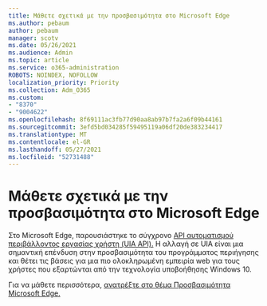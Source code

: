 ```yaml
---
title: Μάθετε σχετικά με την προσβασιμότητα στο Microsoft Edge
ms.author: pebaum
author: pebaum
manager: scotv
ms.date: 05/26/2021
ms.audience: Admin
ms.topic: article
ms.service: o365-administration
ROBOTS: NOINDEX, NOFOLLOW
localization_priority: Priority
ms.collection: Adm_O365
ms.custom:
- "8370"
- "9004622"
ms.openlocfilehash: 8f69111ac3fb77d90aa8ab97b7fa2a6f09b44161
ms.sourcegitcommit: 3efd5bd034285f59495119a06df20de383234417
ms.translationtype: MT
ms.contentlocale: el-GR
ms.lasthandoff: 05/27/2021
ms.locfileid: "52731488"
---
```

# <a name="learn-about-accessibility-in-microsoft-edge"></a>Μάθετε σχετικά με την προσβασιμότητα στο Microsoft Edge

Στο Microsoft Edge, παρουσιάστηκε το σύγχρονο [API αυτοματισμού περιβάλλοντος εργασίας χρήστη (UIA API).](https://go.microsoft.com/fwlink/?linkid=2153423) Η αλλαγή σε UIA είναι μια σημαντική επένδυση στην προσβασιμότητα του προγράμματος περιήγησης και θέτει τις βάσεις για μια πιο ολοκληρωμένη εμπειρία web για τους χρήστες που εξαρτώνται από την τεχνολογία υποβοήθησης Windows 10. 

Για να μάθετε περισσότερα, [ανατρέξτε στο θέμα Προσβασιμότητα Microsoft Edge.](https://go.microsoft.com/fwlink/?linkid=2153512)
